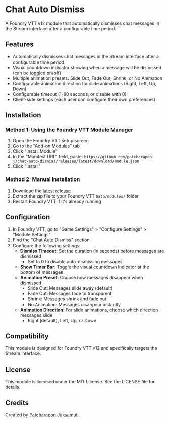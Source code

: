 # Chat Auto Dismiss

A Foundry VTT v12 module that automatically dismisses chat messages in the Stream interface after a configurable time period.

## Features

- Automatically dismisses chat messages in the Stream interface after a configurable time period
- Visual countdown indicator showing when a message will be dismissed (can be toggled on/off)
- Multiple animation presets: Slide Out, Fade Out, Shrink, or No Animation
- Configurable animation direction for slide animations (Right, Left, Up, Down)
- Configurable timeout (1-60 seconds, or disable with 0)
- Client-side settings (each user can configure their own preferences)

## Installation

### Method 1: Using the Foundry VTT Module Manager

1. Open the Foundry VTT setup screen
2. Go to the "Add-on Modules" tab
3. Click "Install Module"
4. In the "Manifest URL" field, paste: `https://github.com/patcharapon-j/chat-auto-dismiss/releases/latest/download/module.json`
5. Click "Install"

### Method 2: Manual Installation

1. Download the [latest release](https://github.com/patcharapon-j/chat-auto-dismiss/releases/latest/download/chat-auto-dismiss.zip)
2. Extract the zip file to your Foundry VTT `Data/modules/` folder
3. Restart Foundry VTT if it's already running

## Configuration

1. In Foundry VTT, go to "Game Settings" > "Configure Settings" > "Module Settings"
2. Find the "Chat Auto Dismiss" section
3. Configure the following settings:
   - **Dismiss Timeout**: Set the duration (in seconds) before messages are dismissed
     - Set to 0 to disable auto-dismissing messages
   - **Show Timer Bar**: Toggle the visual countdown indicator at the bottom of messages
   - **Animation Preset**: Choose how messages disappear when dismissed
     - Slide Out: Messages slide away (default)
     - Fade Out: Messages fade to transparent
     - Shrink: Messages shrink and fade out
     - No Animation: Messages disappear instantly
   - **Animation Direction**: For slide animations, choose which direction messages slide
     - Right (default), Left, Up, or Down

## Compatibility

This module is designed for Foundry VTT v12 and specifically targets the Stream interface.

## License

This module is licensed under the MIT License. See the LICENSE file for details.

## Credits

Created by [Patcharapon Joksamut](https://github.com/patcharapon-j).
